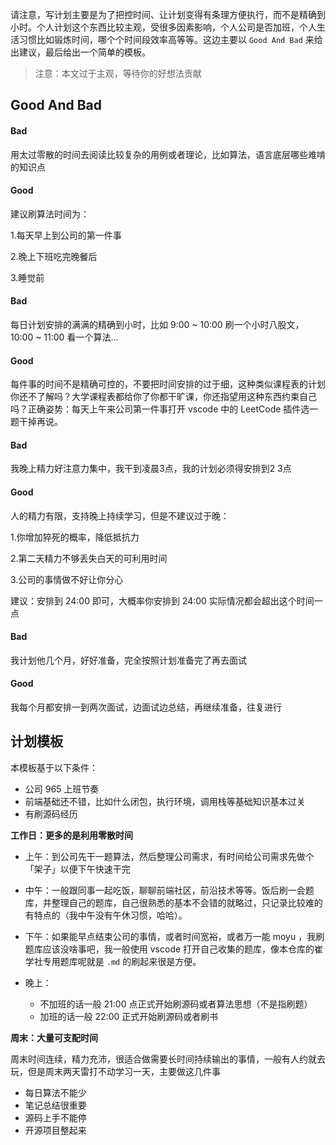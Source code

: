 请注意，写计划主要是为了把控时间、让计划变得有条理方便执行，而不是精确到小时。个人计划这个东西比较主观，受很多因素影响，个人公司是否加班，个人生活习惯比如锻炼时间，哪个个时间段效率高等等。这边主要以 `Good And Bad` 来给出建议，最后给出一个简单的模板。 

> 注意：本文过于主观，等待你的好想法贡献

## Good And Bad
#### Bad
用太过零散的时间去阅读比较复杂的用例或者理论，比如算法，语言底层哪些难啃的知识点

#### Good
建议刷算法时间为：

1.每天早上到公司的第一件事

2.晚上下班吃完晚餐后

3.睡觉前

#### Bad
每日计划安排的满满的精确到小时，比如 9:00 ~ 10:00 刷一个小时八股文，10:00 ~ 11:00 看一个算法...

#### Good
每件事的时间不是精确可控的，不要把时间安排的过于细，这种类似课程表的计划你还不了解吗？大学课程表都给你了你都干旷课，你还指望用这种东西约束自己吗？正确姿势：每天上午来公司第一件事打开 vscode 中的 LeetCode 插件选一题干掉再说。

#### Bad
我晚上精力好注意力集中，我干到凌晨3点，我的计划必须得安排到2 3点

#### Good
人的精力有限，支持晚上持续学习，但是不建议过于晚：

1.你增加猝死的概率，降低抵抗力

2.第二天精力不够丢失白天的可利用时间

3.公司的事情做不好让你分心

建议：安排到 24:00 即可，大概率你安排到 24:00 实际情况都会超出这个时间一点

#### Bad
我计划他几个月，好好准备，完全按照计划准备完了再去面试

#### Good
我每个月都安排一到两次面试，边面试边总结，再继续准备，往复进行


## 计划模板
本模板基于以下条件：
- 公司 965 上班节奏
- 前端基础还不错，比如什么闭包，执行环境，调用栈等基础知识基本过关
- 有刷源码经历

**工作日：更多的是利用零散时间**
- 上午：到公司先干一题算法，然后整理公司需求，有时间给公司需求先做个「架子」以便下午快速干完

- 中午：一般跟同事一起吃饭，聊聊前端社区，前沿技术等等。饭后刷一会题库，并整理自己的题库，自己很熟悉的基本不会错的就略过，只记录比较难的有特点的（我中午没有午休习惯，哈哈）。

- 下午：如果能早点结束公司的事情，或者时间宽裕，或者万一能 moyu ，我刷题库应该没啥事吧，我一般使用 vscode 打开自己收集的题库，像本仓库的崔学社专用题库呢就是 `.md` 的刷起来很是方便。

- 晚上：
  - 不加班的话一般 21:00 点正式开始刷源码或者算法思想（不是指刷题）
  - 加班的话一般 22:00 正式开始刷源码或者刷书


**周末：大量可支配时间**

周末时间连续，精力充沛，很适合做需要长时间持续输出的事情，一般有人约就去玩，但是周末两天雷打不动学习一天，主要做这几件事
- 每日算法不能少
- 笔记总结很重要
- 源码上手不能停
- 开源项目整起来

